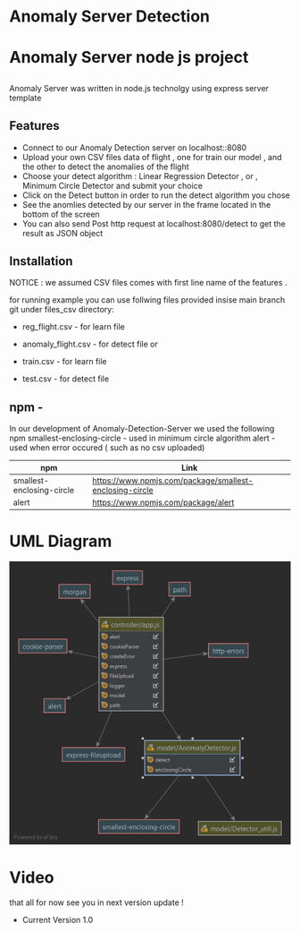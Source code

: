 # Anomaly Server Detection



# Anomaly Server node js project
## 

Anomaly Server was written in node.js technolgy using express server template




## Features

- Connect to our Anomaly Detection server on localhost::8080
- Upload your own CSV files data of flight , one for train our model , and the other to detect the anomalies of the flight
- Choose your detect algorithm :
 Linear Regression Detector , or , Minimum Circle Detector and submit your choice
- Click on the Detect button in order to run the detect algorithm you chose
- See the anomlies detected by our server in the frame located in the bottom of the screen
- You can also send Post http request at localhost:8080/detect to get the result as JSON object







## Installation






 NOTICE : we assumed CSV files comes with first line name of the features .

for running example you can use follwing files provided insise main branch git under files_csv directory: 

* reg_flight.csv - for learn file
* anomaly_flight.csv - for detect file
or 

* train.csv - for learn file
* test.csv - for detect file

## npm  -

In our development of Anomaly-Detection-Server
we used the following npm
smallest-enclosing-circle - used in minimum circle algorithm
alert - used when error occured ( such as no csv uploaded) 


| npm | Link |
| ------ | ------ |
| smallest-enclosing-circle |https://www.npmjs.com/package/smallest-enclosing-circle |
| alert | https://www.npmjs.com/package/alert



# UML Diagram 

![alt text](uml.jpeg)

# Video 



that all for now see you in next version update !

* Current Version 1.0 








